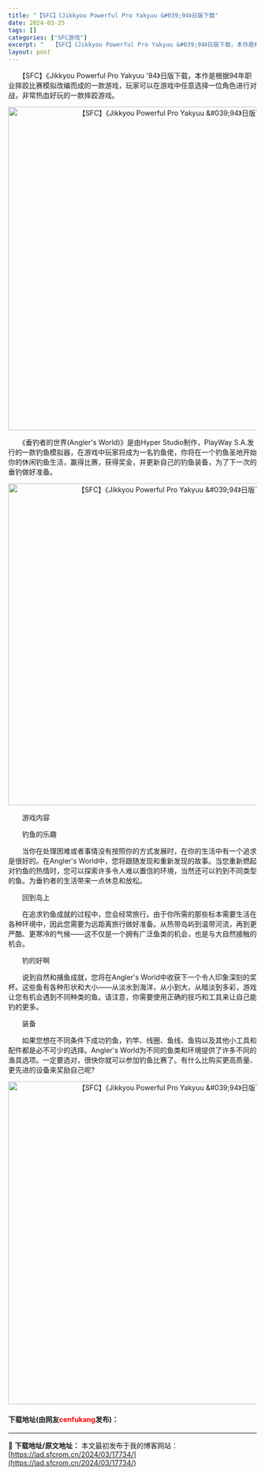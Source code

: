 ```yaml
---
title: "【SFC】《Jikkyou Powerful Pro Yakyuu &#039;94》日版下载"
date: 2024-03-25
tags: []
categories: ["SFC游戏"]
excerpt: "　　【SFC】《Jikkyou Powerful Pro Yakyuu &#039;94》日版下载，本作是根据94年职业摔跤比赛模拟改编而成的一款游戏，玩家可以在游戏中任意选择一位角色进行对战，非常热血好玩的一款摔跤游戏。 　　《垂钓者的世界(Angler&#039;s World)》是由Hyper S&hellip;"
layout: post
---
```


 <p>　　【SFC】《Jikkyou Powerful Pro Yakyuu &#39;94》日版下载，本作是根据94年职业摔跤比赛模拟改编而成的一款游戏，玩家可以在游戏中任意选择一位角色进行对战，非常热血好玩的一款摔跤游戏。</p> <p align="center"><img align="" border="0" src="https://lad.sfcrom.cn/wp-content/uploads/2024/03/20240324_6600bb84aa161.png" width="656" alt="【SFC】《Jikkyou Powerful Pro Yakyuu &amp;#039;94》日版下载" /></p> <p>　　《垂钓者的世界(Angler&#39;s World)》是由Hyper Studio制作，PlayWay S.A.发行的一款钓鱼模拟器，在游戏中玩家将成为一名钓鱼佬，你将在一个钓鱼圣地开始你的休闲钓鱼生活，赢得比赛，获得奖金，并更新自己的钓鱼装备，为了下一次的垂钓做好准备。</p> <p align="center"><img align="" border="0" src="https://lad.sfcrom.cn/wp-content/uploads/2024/03/20240324_6600bb85b51b5.png" width="653" alt="【SFC】《Jikkyou Powerful Pro Yakyuu &amp;#039;94》日版下载" /></p> <p>　　游戏内容</p> <p>　　钓鱼的乐趣</p> <p>　　当你在处理困难或者事情没有按照你的方式发展时，在你的生活中有一个追求是很好的。在Angler&#39;s World中，您将跟随发现和重新发现的故事。当您重新燃起对钓鱼的热情时，您可以探索许多令人难以置信的环境，当然还可以钓到不同类型的鱼。为垂钓者的生活带来一点休息和放松。</p> <p>　　回到岛上</p> <p>　　在追求钓鱼成就的过程中，您会经常旅行。由于你所需的那些标本需要生活在各种环境中，因此您需要为远距离旅行做好准备。从热带岛屿到温带河流，再到更严酷、更寒冷的气候&mdash;&mdash;这不仅是一个拥有广泛鱼类的机会，也是与大自然接触的机会。</p> <p>　　钓的好啊</p> <p>　　说到自然和捕鱼成就，您将在Angler&#39;s World中收获下一个令人印象深刻的奖杯。这些鱼有各种形状和大小&mdash;&mdash;从淡水到海洋，从小到大，从暗淡到多彩，游戏让您有机会遇到不同种类的鱼。请注意，你需要使用正确的技巧和工具来让自己能钓的更多。</p> <p>　　装备</p> <p>　　如果您想在不同条件下成功钓鱼，钓竿、线圈、鱼线、鱼钩以及其他小工具和配件都是必不可少的选择。Angler&#39;s World为不同的鱼类和环境提供了许多不同的渔具选项。一定要选对，很快你就可以参加钓鱼比赛了。有什么比购买更高质量、更先进的设备来奖励自己呢?</p> <p align="center"><img align="" border="0" src="https://lad.sfcrom.cn/wp-content/uploads/2024/03/20240324_6600bb86cfbc9.png" width="655" alt="【SFC】《Jikkyou Powerful Pro Yakyuu &amp;#039;94》日版下载" /></p> <p><h4>下载地址(由网友<font color="red">cenfukang</font>发布)：</h4></p> 

---
📖 **下载地址/原文地址：** 本文最初发布于我的博客网站：[https://lad.sfcrom.cn/2024/03/17734/](https://lad.sfcrom.cn/2024/03/17734/)
